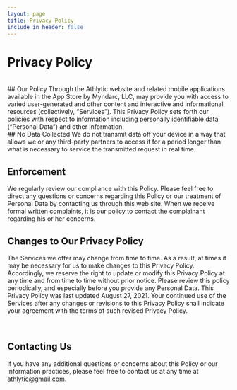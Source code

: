 ```yaml
---
layout: page
title: Privacy Policy
include_in_header: false
---
```




# Privacy Policy
<br>
## Our Policy
Through the Athlytic website and related mobile applications available in the App Store by Myndarc, LLC, may provide you with access to varied user-generated and other content and interactive and informational resources (collectively, “Services”). This Privacy Policy sets forth our policies with respect to information including personally identifiable data (“Personal Data”) and other information.

<br>
## No Data Collected
We do not transmit data off your device in a way that allows we or any third-party partners to access it for a period longer than what is necessary to service the transmitted request in real time.

## Enforcement
We regularly review our compliance with this Policy. Please feel free to direct any questions or concerns regarding this Policy or our treatment of Personal Data by contacting us through this web site. When we receive formal written complaints, it is our policy to contact the complainant regarding his or her concerns.

## Changes to Our Privacy Policy
The Services we offer may change from time to time. As a result, at times it may be necessary for us to make changes to this Privacy Policy. Accordingly, we reserve the right to update or modify this Privacy Policy at any time and from time to time without prior notice. Please review this policy periodically, and especially before you provide any Personal Data. This Privacy Policy was last updated August 27, 2021. Your continued use of the Services after any changes or revisions to this Privacy Policy shall indicate your agreement with the terms of such revised Privacy Policy.


<br>

## Contacting Us
If you have any additional questions or concerns about this Policy or our information practices, please feel free to contact us at any time at athlytic@gmail.com.
